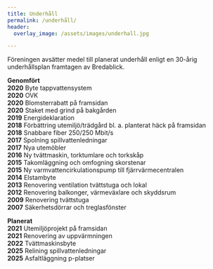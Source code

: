 ```yaml
---
title: Underhåll
permalink: /underhåll/
header:
  overlay_image: /assets/images/underhall.jpg

---
```


Föreningen avsätter medel till planerat underhåll enligt en 30-årig underhållsplan framtagen av Bredablick.

**Genomfört**  
**2020** Byte tappvattensystem   
**2020** OVK  
**2020** Blomsterrabatt på framsidan  
**2020** Staket med grind på bakgården  
**2019** Energideklaration  
**2018** Förbättring utemiljö/trädgård bl. a. planterat häck på framsidan  
**2018** Snabbare fiber 250/250 Mbit/s  
**2017** Spolning spillvattenledningar  
**2017** Nya utemöbler  
**2016** Ny tvättmaskin, torktumlare och torkskåp  
**2015** Takomläggning och omfogning skorstenar  
**2015** Ny varmvattencirkulationspump till fjärrvärmecentralen  
**2014** Elstambyte  
**2013** Renovering ventilation tvättstuga och lokal  
**2012** Renovering balkonger, värmeväxlare och skyddsrum  
**2009** Renovering tvättstuga  
**2007** Säkerhetsdörrar och treglasfönster  

**Planerat**  
**2021** Utemiljöprojekt på framsidan  
**2021** Renovering av uppvärmningen  
**2022** Tvättmaskinsbyte  
**2025** Relining spillvattenledningar  
**2025** Asfaltläggning p-platser  
